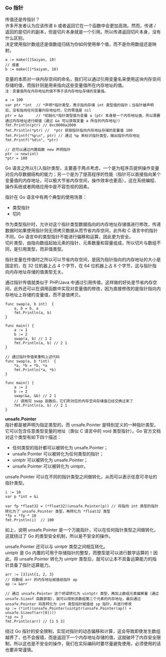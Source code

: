 
### Go 指针
传值还是传指针？  
许多开发者认为应该传递 b 或者返回它在一个函数中会更加高效。然而，传递 / 返回的是切片的副本，但是切片本身就是一个引用。所以传递返回切片本身，没有什么区别。  
决定使用指针数组还是值数组归结为你如何使用单个值，而不是你用数组还是映射。
```golang
a := make([]Saiyan, 10)
// 或者
b := make([]*Saiyan, 10)
```

变量的本质对一块内存空间的命名，我们可以通过引用变量名来使用这块内存空间存储的值，而指针则是用来指向这些变量值所在内存地址的值。  
`注：变量值所在内存地址的值不等于该内存地址存储的变量值。`  
```golang
a := 100
var ptr *int  // *声明*指针类型，表示指向存储 int 类型值的指针；当指针被声明后，没有指向任何变量内存地址时，它的零值是 nil
ptr = &a      // *初始化*指针类型值为变量 a (ptr 本身是一个内存地址值，所以需要通过内存地址进行赋值（通过 &a 可以获取变量 a 所在的内存地址）)
fmt.Println(ptr) // 0xc0000a2000
fmt.Println(*ptr) //  *ptr 获取指针指向内存地址存储的变量值 100
fmt.Printf("%p\n", ptr) // 通过 %p 来标识指针类型，输出指针内存地址
fmt.Printf("%d\n", *ptr)

// 还可以通过内置函数 new 声明指针
ptr := new(int)
*ptr = 100
```
Go 语言之所以引入指针类型，主要基于两点考虑，一个是为程序员提供操作变量对应内存数据结构的能力；另一个是为了提高程序的性能（指针可以直接指向某个变量值的内存地址，可以极大节省内存空间，操作效率也更高），这在系统编程、操作系统或者网络应用中是不容忽视的因素。

指针在 Go 语言中有两个典型的使用场景：  
- 类型指针  
- 切片  

作为类型指针时，允许对这个指针类型数据指向的内存地址存储值进行修改，传递数据时如果使用指针则无须拷贝数据从而节省内存空间，此外和 C 语言中的指针不同，Go 语言中的类型指针不能进行偏移和运算，因此更为安全。  
切片类型，由指向数组起始元素的指针、元素数量和容量组成，所以切片与数组不同，是引用类型，而非值类型。  

指针变量在传值时之所以可以节省内存空间，是因为指针指向的内存地址的大小是固定的，在 32 位机器上占 4 个字节，在 64 位机器上占 8 个字节，这与指针指向内存地址存储的值类型无关。  

通过指针传值就类似于 PHP/Java 中通过引用传值，这样做的好处是节省内存空间，此外还可以在调用函数中实现对变量值的修改，因为直接修改的是指针指向内存地址上存储的变量值，而不是值拷贝。
```golang
func swap(a, b int)  {
    a, b = b, a
    fmt.Println(a, b)
}

func main() {
    a := 1
    b := 2
    swap(a, b) // 1 2
    fmt.Println(a, b) // 2 1
}

// 通过指针传值来重构上述代码
func swap(a, b *int)  {
    *a, *b = *b, *a
    fmt.Println(*a, *b)
}

func main() {
    a := 1
    b := 2
    swap(&a, &b) // 2 1
    // 调用完 swap 函数后，它们所对应的内存空间存储值已经交换过来了
    fmt.Println(a, b) // 2 1
}
```

**unsafe.Pointer**  
指针都是被声明为指定类型的，而 unsafe.Pointer 是特别定义的一种指针类型，它可以包含任意类型变量的地址（类似 C 语言中的 void 类型指针）。Go 官方文档对这个类型有如下四个描述：  
- 任何类型的指针都可以被转化为 unsafe.Pointer；  
- unsafe.Pointer 可以被转化为任何类型的指针；  
- uintptr 可以被转化为 unsafe.Pointer；  
- unsafe.Pointer 可以被转化为 uintptr。  

unsafe.Pointer 可以在不同的指针类型之间做转化，从而可以表示任意可寻址的指针类型。  
```golang
i := 10
var p *int = &i

var fp *float32 = (*float32)(unsafe.Pointer(p)) // 将指向 int 类型的指针转化为了 unsafe.Pointer 类型，再转化为 *float32 类型
*fp = *fp * 10
fmt.Println(i)  // 100
```
如上，说明 unsafe.Pointer 是一个万能指针，可以在任何指针类型之间做转化，这就绕过了 Go 的类型安全机制，所以是不安全的操作。  

unsafe.Pointer 还可以与 uintptr 类型之间相互转化。  
uintptr 是 Go 内置的可用于存储指针的整型，而整型是可以进行数学运算的！因此，将 unsafe.Pointer 转化为 uintptr 类型后，就可以让本不具备运算能力的指针具备了指针运算能力。  
```golang
arr := [3]int{1, 2, 3}
// 将数组 arr 的内存地址赋值给指针 ap
ap := &arr

// 通过 unsafe.Pointer 这个桥梁转化为 uintptr 类型，再加上数组元素偏移量（通过 unsafe.Sizeof 函数获取），就可以得到该数组第二个元素的内存地址，最后通过 unsafe.Pointer 将其转化为 int 类型指针赋值给 sp 指针，并进行修改
sp := (*int)(unsafe.Pointer(uintptr(unsafe.Pointer(ap)) + unsafe.Sizeof(arr[0])))
*sp += 3
fmt.Println(arr) // [1 5 3]
```
绕过 Go 指针的安全限制，实现对指针的动态偏移和计算，这会导致即使发生数组越界了，也不会报错，而是返回下一个内存地址存储的值，这就破坏了内存安全限制，所以这也是不安全的操作，我们在实际编码时要尽量避免使用，必须使用的话也要非常谨慎。  
